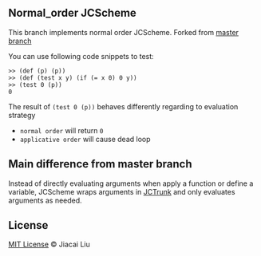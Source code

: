 ## Normal_order JCScheme

This branch implements normal order JCScheme. Forked from [master branch](https://github.com/jiacai2050/JCScheme/tree/ebf9fdf4ea0c69ba3175307e1fedaf8b868b758b)

You can use following code snippets to test:

```
>> (def (p) (p))
>> (def (test x y) (if (= x 0) 0 y))
>> (test 0 (p))
0
```

The result of `(test 0 (p))` behaves differently regarding to evaluation strategy

- `normal order` will return `0`
- `applicative order` will cause dead loop


## Main difference from master branch

Instead of directly evaluating arguments when apply a function or define a variable, JCScheme wraps arguments in [JCTrunk](https://github.com/jiacai2050/JCScheme/blob/normal-order/src/main/java/net/liujiacai/jcscheme/JCTruck.java) and only evaluates arguments as needed.

## License
[MIT License](http://liujiacai.net/license/MIT.html?year=2015) © Jiacai Liu
